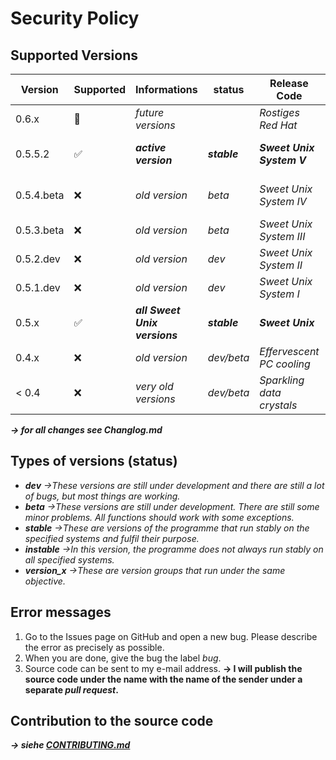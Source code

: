 # Security Policy

## Supported Versions

| Version     | Supported          | Informations                        | status            |Release Code                  | For the operating systems (OS)                                             |
| ----------- | ------------------ | ----------------------------------- | ----------------- | ---------------------------- | -------------------------------------------------------------------------- |
| 0.6.x       | :crystal_ball:     | *future versions*                   |                   | *Rostiges Red Hat*           |                                                                            |
| 0.5.5.2     | :white_check_mark: | ***active version***                | ***stable***      | ***Sweet Unix System V***    | ***Linux (Debian/Ubuntu/Fedora/RHEL/CentOS), Windows via WSL***            |
| 0.5.4.beta  | :x:                | *old version*                       | *beta*            | *Sweet Unix System IV*       | *Linux (Debian/Ubuntu/Fedora/RHEL/CentOS), Windows via WSL*                |
| 0.5.3.beta  | :x:                | *old version*                       | *beta*            | *Sweet Unix System III*      | *Linux (Debian/Ubuntu/Fedora/RHEL/CentOS)*                                 |
| 0.5.2.dev   | :x:                | *old version*                       | *dev*             | *Sweet Unix System II*       | *Linux (Debian/Ubuntu)*                                                    |
| 0.5.1.dev   | :x:                | *old version*                       | *dev*             | *Sweet Unix System I*        | *Linux (Debian/Ubuntu)*                                                    |
| 0.5.x       | :white_check_mark: | ***all Sweet Unix versions***       | ***stable***      | ***Sweet Unix***             | ***Linux (Debian/Ubuntu/Fedora/RHEL/CentOS)***                             |
| 0.4.x       | :x:                | *old version*                       | *dev/beta*        | *Effervescent PC cooling*    | *Linux (Debian/Ubuntu)*                                                    |    
| < 0.4       | :x:                | *very old versions*                 | *dev/beta*        | *Sparkling data crystals*    | *Linux (Debian/Ubuntu)*                                                    |

***→ for all changes see Changlog.md***
## Types of versions (status)
- ***dev*** *→These versions are still under development and there are still a lot of bugs, but most things are working.*
- ***beta*** *→These versions are still under development. There are still some minor problems. All functions should work with some exceptions.*
- ***stable*** *→These are versions of the programme that run stably on the specified systems and fulfil their purpose.*
- ***instable*** *→In this version, the programme does not always run stably on all specified systems.*
- ***version_x*** *→These are version groups that run under the same objective.*

## Error messages 
1. Go to the Issues page on GitHub and open a new bug. Please describe the error as precisely as possible. 
2. When you are done, give the bug the label *bug*. 
3. Source code can be sent to my e-mail address. **→ I will publish the source code under the name with the name of the sender under a separate *pull request*.**

## Contribution to the source code
***→ siehe [CONTRIBUTING.md](https://github.com/NachtsternBuild/fastboot-assistant/blob/main/CONTRIBUTING.md)*** 
